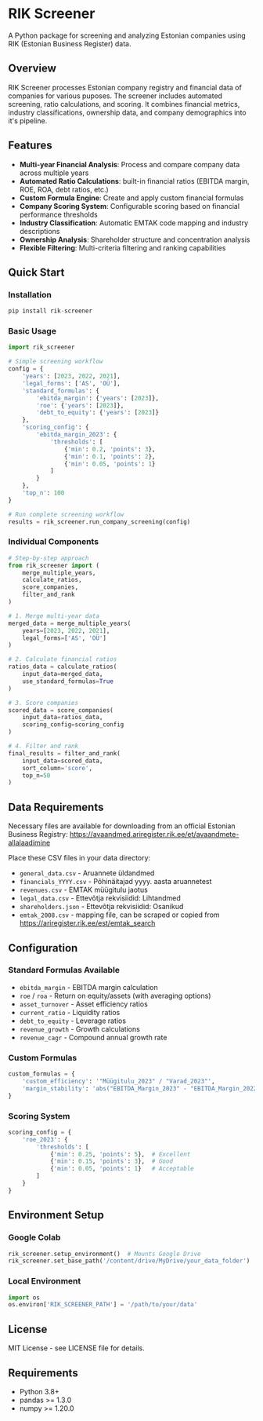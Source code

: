 # RIK Screener

A Python package for screening and analyzing Estonian companies using RIK (Estonian Business Register) data.

## Overview

RIK Screener processes Estonian company registry and financial data of companies for various puposes. The screener includes automated screening, ratio calculations, and scoring. It combines financial metrics, industry classifications, ownership data, and company demographics into it's pipeline.

## Features

- **Multi-year Financial Analysis**: Process and compare company data across multiple years
- **Automated Ratio Calculations**: built-in financial ratios (EBITDA margin, ROE, ROA, debt ratios, etc.)
- **Custom Formula Engine**: Create and apply custom financial formulas
- **Company Scoring System**: Configurable scoring based on financial performance thresholds
- **Industry Classification**: Automatic EMTAK code mapping and industry descriptions
- **Ownership Analysis**: Shareholder structure and concentration analysis
- **Flexible Filtering**: Multi-criteria filtering and ranking capabilities

## Quick Start

### Installation

```python
pip install rik-screener
```

### Basic Usage

```python
import rik_screener

# Simple screening workflow
config = {
    'years': [2023, 2022, 2021],
    'legal_forms': ['AS', 'OÜ'],
    'standard_formulas': {
        'ebitda_margin': {'years': [2023]},
        'roe': {'years': [2023]},
        'debt_to_equity': {'years': [2023]}
    },
    'scoring_config': {
        'ebitda_margin_2023': {
            'thresholds': [
                {'min': 0.2, 'points': 3},
                {'min': 0.1, 'points': 2},
                {'min': 0.05, 'points': 1}
            ]
        }
    },
    'top_n': 100
}

# Run complete screening workflow
results = rik_screener.run_company_screening(config)
```

### Individual Components

```python
# Step-by-step approach
from rik_screener import (
    merge_multiple_years, 
    calculate_ratios, 
    score_companies,
    filter_and_rank
)

# 1. Merge multi-year data
merged_data = merge_multiple_years(
    years=[2023, 2022, 2021],
    legal_forms=['AS', 'OÜ']
)

# 2. Calculate financial ratios
ratios_data = calculate_ratios(
    input_data=merged_data,
    use_standard_formulas=True
)

# 3. Score companies
scored_data = score_companies(
    input_data=ratios_data,
    scoring_config=scoring_config
)

# 4. Filter and rank
final_results = filter_and_rank(
    input_data=scored_data,
    sort_column='score',
    top_n=50
)
```

## Data Requirements
Necessary files are available for downloading from an official Estonian Business Registry: https://avaandmed.ariregister.rik.ee/et/avaandmete-allalaadimine

Place these CSV files in your data directory:
- `general_data.csv` - Aruannete üldandmed
- `financials_YYYY.csv` - Põhinäitajad yyyy. aasta aruannetest
- `revenues.csv` - EMTAK müügitulu jaotus  
- `legal_data.csv` - Ettevõtja rekvisiidid: Lihtandmed
- `shareholders.json` - Ettevõtja rekvisiidid: Osanikud
- `emtak_2008.csv` - mapping file, can be scraped or copied from https://ariregister.rik.ee/est/emtak_search

## Configuration

### Standard Formulas Available
- `ebitda_margin` - EBITDA margin calculation
- `roe` / `roa` - Return on equity/assets (with averaging options)
- `asset_turnover` - Asset efficiency ratios
- `current_ratio` - Liquidity ratios
- `debt_to_equity` - Leverage ratios
- `revenue_growth` - Growth calculations
- `revenue_cagr` - Compound annual growth rate

### Custom Formulas
```python
custom_formulas = {
    'custom_efficiency': '"Müügitulu_2023" / "Varad_2023"',
    'margin_stability': 'abs("EBITDA_Margin_2023" - "EBITDA_Margin_2022")'
}
```

### Scoring System
```python
scoring_config = {
    'roe_2023': {
        'thresholds': [
            {'min': 0.25, 'points': 5},  # Excellent
            {'min': 0.15, 'points': 3},  # Good
            {'min': 0.05, 'points': 1}   # Acceptable
        ]
    }
}
```

## Environment Setup

### Google Colab
```python
rik_screener.setup_environment()  # Mounts Google Drive
rik_screener.set_base_path('/content/drive/MyDrive/your_data_folder')
```

### Local Environment
```python
import os
os.environ['RIK_SCREENER_PATH'] = '/path/to/your/data'
```

## License

MIT License - see LICENSE file for details.

## Requirements

- Python 3.8+
- pandas >= 1.3.0
- numpy >= 1.20.0
